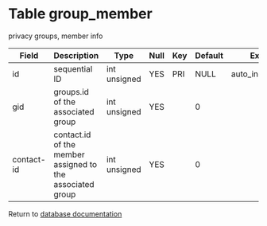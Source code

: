 Table group_member
===========
privacy groups, member info

| Field | Description | Type | Null | Key | Default | Extra |
| ----- | ----------- | ---- | ---- | --- | ------- | ----- |
| id | sequential ID | int unsigned | YES | PRI | NULL | auto_increment |    
| gid | groups.id of the associated group | int unsigned | YES |  | 0 |  |    
| contact-id | contact.id of the member assigned to the associated group | int unsigned | YES |  | 0 |  |    

Return to [database documentation](help/database)
